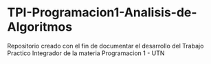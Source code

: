 # TPI-Programacion1-Analisis-de-Algoritmos
Repositorio creado con el fin de documentar el desarrollo del Trabajo Practico Integrador de la materia Programacion 1 - UTN
